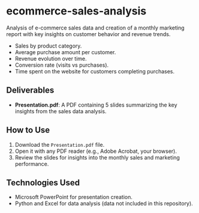# ecommerce-sales-analysis
Analysis of e-commerce sales data and creation of a monthly marketing report with key insights on customer behavior and revenue trends.

- Sales by product category.
- Average purchase amount per customer.
- Revenue evolution over time.
- Conversion rate (visits vs purchases).
- Time spent on the website for customers completing purchases.

## Deliverables

- **Presentation.pdf**: A PDF containing 5 slides summarizing the key insights from the sales data analysis.

## How to Use

1. Download the `Presentation.pdf` file.
2. Open it with any PDF reader (e.g., Adobe Acrobat, your browser).
3. Review the slides for insights into the monthly sales and marketing performance.

## Technologies Used

- Microsoft PowerPoint for presentation creation.
- Python and Excel for data analysis (data not included in this repository).
